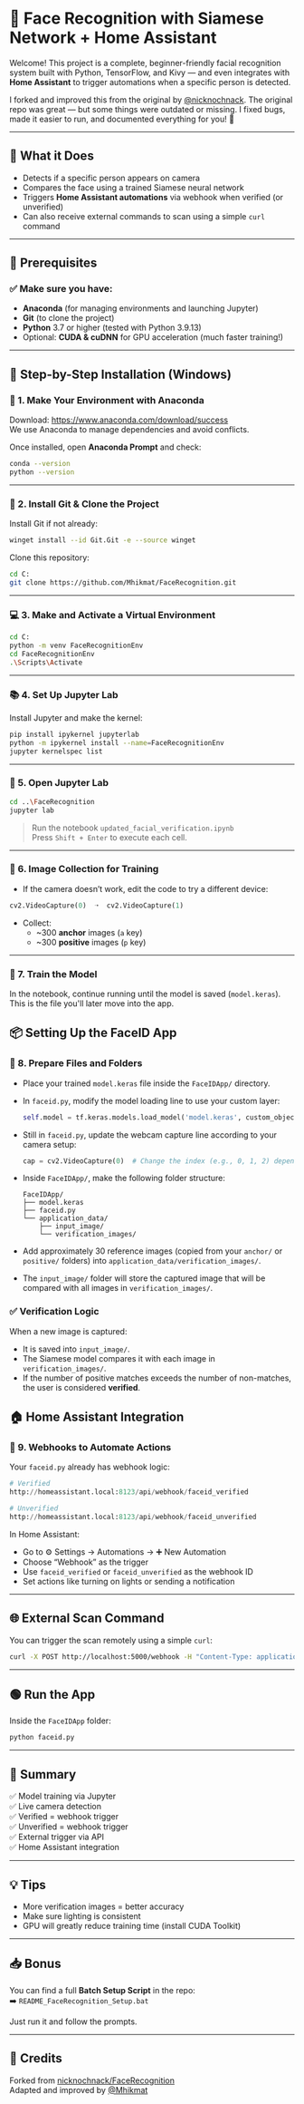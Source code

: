 # 🧠 Face Recognition with Siamese Network + Home Assistant

Welcome! This project is a complete, beginner-friendly facial recognition system built with Python, TensorFlow, and Kivy — and even integrates with **Home Assistant** to trigger automations when a specific person is detected.

I forked and improved this from the original by [@nicknochnack](https://github.com/nicknochnack/FaceRecognition). The original repo was great — but some things were outdated or missing. I fixed bugs, made it easier to run, and documented everything for you! 🎯

---

## 📸 What it Does

- Detects if a specific person appears on camera
- Compares the face using a trained Siamese neural network
- Triggers **Home Assistant automations** via webhook when verified (or unverified)
- Can also receive external commands to scan using a simple `curl` command

---

## 🧰 Prerequisites

### ✅ Make sure you have:

- **Anaconda** (for managing environments and launching Jupyter)
- **Git** (to clone the project)
- **Python** 3.7 or higher (tested with Python 3.9.13)
- Optional: **CUDA & cuDNN** for GPU acceleration (much faster training!)

---

## 🧪 Step-by-Step Installation (Windows)

### 🧱 1. Make Your Environment with Anaconda

Download: https://www.anaconda.com/download/success  
We use Anaconda to manage dependencies and avoid conflicts.

Once installed, open **Anaconda Prompt** and check:
```bash
conda --version
python --version
```

---

### 🧲 2. Install Git & Clone the Project

Install Git if not already:
```bash
winget install --id Git.Git -e --source winget
```

Clone this repository:
```bash
cd C:
git clone https://github.com/Mhikmat/FaceRecognition.git
```

---

### 💻 3. Make and Activate a Virtual Environment

```bash
cd C:
python -m venv FaceRecognitionEnv
cd FaceRecognitionEnv
.\Scripts\Activate
```

---

### 📚 4. Set Up Jupyter Lab

Install Jupyter and make the kernel:
```bash
pip install ipykernel jupyterlab
python -m ipykernel install --name=FaceRecognitionEnv
jupyter kernelspec list
```

---

### 🚀 5. Open Jupyter Lab

```bash
cd ..\FaceRecognition
jupyter lab
```

> Run the notebook `updated_facial_verification.ipynb`  
> Press `Shift + Enter` to execute each cell.

---

### 📸 6. Image Collection for Training

- If the camera doesn’t work, edit the code to try a different device:
```python
cv2.VideoCapture(0)  ➝  cv2.VideoCapture(1)
```

- Collect:
  - ~300 **anchor** images (`a` key)
  - ~300 **positive** images (`p` key)

---

### 🧠 7. Train the Model

In the notebook, continue running until the model is saved (`model.keras`).  
This is the file you'll later move into the app.

## 📦 Setting Up the FaceID App

### 🧩 8. Prepare Files and Folders

- Place your trained `model.keras` file inside the `FaceIDApp/` directory.

- In `faceid.py`, modify the model loading line to use your custom layer:
  ```python
  self.model = tf.keras.models.load_model('model.keras', custom_objects={'L1Dist': L1Dist})
  ```

- Still in `faceid.py`, update the webcam capture line according to your camera setup:
  ```python
  cap = cv2.VideoCapture(0)  # Change the index (e.g., 0, 1, 2) depending on your device
  ```

- Inside `FaceIDApp/`, make the following folder structure:
  ```
  FaceIDApp/
  ├── model.keras
  ├── faceid.py
  └── application_data/
      ├── input_image/
      └── verification_images/
  ```

- Add approximately 30 reference images (copied from your `anchor/` or `positive/` folders) into `application_data/verification_images/`.

- The `input_image/` folder will store the captured image that will be compared with all images in `verification_images/`.

### ✅ Verification Logic

When a new image is captured:
- It is saved into `input_image/`.
- The Siamese model compares it with each image in `verification_images/`.
- If the number of positive matches exceeds the number of non-matches, the user is considered **verified**.


## 🏠 Home Assistant Integration

### 🔗 9. Webhooks to Automate Actions

Your `faceid.py` already has webhook logic:

```python
# Verified
http://homeassistant.local:8123/api/webhook/faceid_verified

# Unverified
http://homeassistant.local:8123/api/webhook/faceid_unverified
```

In Home Assistant:
- Go to ⚙️ Settings → Automations → ➕ New Automation
- Choose “Webhook” as the trigger
- Use `faceid_verified` or `faceid_unverified` as the webhook ID
- Set actions like turning on lights or sending a notification

---

## 🌐 External Scan Command

You can trigger the scan remotely using a simple `curl`:
```bash
curl -X POST http://localhost:5000/webhook -H "Content-Type: application/json" -d "{\"status\": \"scan\"}"
```

---

## 🟢 Run the App

Inside the `FaceIDApp` folder:
```bash
python faceid.py
```

---

## 📝 Summary

✅ Model training via Jupyter  
✅ Live camera detection  
✅ Verified = webhook trigger  
✅ Unverified = webhook trigger  
✅ External trigger via API  
✅ Home Assistant integration

---

## 💡 Tips

- More verification images = better accuracy  
- Make sure lighting is consistent  
- GPU will greatly reduce training time (install CUDA Toolkit)

---

## 📥 Bonus

You can find a full **Batch Setup Script** in the repo:  
➡️ `README_FaceRecognition_Setup.bat`

Just run it and follow the prompts.

---

## 🙌 Credits

Forked from [nicknochnack/FaceRecognition](https://github.com/nicknochnack/FaceRecognition)  
Adapted and improved by [@Mhikmat](https://github.com/Mhikmat)
